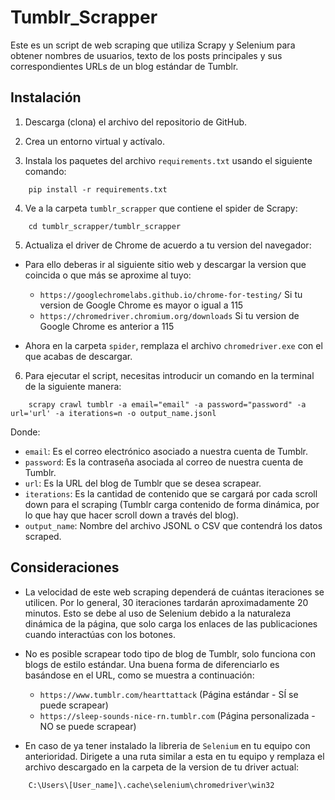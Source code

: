 # Tumblr_Scrapper

Este es un script de web scraping que utiliza Scrapy y Selenium para obtener nombres de usuarios, texto de los posts principales y sus correspondientes URLs de un blog estándar de Tumblr.

## Instalación

1. Descarga (clona) el archivo del repositorio de GitHub.

2. Crea un entorno virtual y actívalo.

3. Instala los paquetes del archivo `requirements.txt` usando el siguiente comando:

```
	pip install -r requirements.txt
```

4. Ve a la carpeta `tumblr_scrapper` que contiene el spider de Scrapy:

```
 	cd tumblr_scrapper/tumblr_scrapper
```

5. Actualiza el driver de Chrome de acuerdo a tu version del navegador:

 - Para ello deberas ir al siguiente sitio web y descargar la version que coincida o que más se aproxime al tuyo:
   
   - `https://googlechromelabs.github.io/chrome-for-testing/` Si tu version de Google Chrome es mayor o igual a 115
   - `https://chromedriver.chromium.org/downloads` Si tu version de Google Chrome es anterior a 115
     
 - Ahora en la carpeta `spider`, remplaza el archivo `chromedriver.exe` con el que acabas de descargar.
   	
6. Para ejecutar el script, necesitas introducir un comando en la terminal de la siguiente manera:

```
	scrapy crawl tumblr -a email="email" -a password="password" -a url='url' -a iterations=n -o output_name.jsonl
```

Donde:

- `email`: Es el correo electrónico asociado a nuestra cuenta de Tumblr.
- `password`: Es la contraseña asociada al correo de nuestra cuenta de Tumblr.
- `url`: Es la URL del blog de Tumblr que se desea scrapear.
- `iterations`: Es la cantidad de contenido que se cargará por cada scroll down para el scraping (Tumblr carga contenido de forma dinámica, por lo que hay que hacer scroll down a través del blog).
- `output_name`: Nombre del archivo JSONL o CSV que contendrá los datos scraped.

## Consideraciones

- La velocidad de este web scraping dependerá de cuántas iteraciones se utilicen. Por lo general, 30 iteraciones tardarán aproximadamente 20 minutos. Esto se debe al uso de Selenium debido a la naturaleza dinámica de la página, que solo carga los enlaces de las publicaciones cuando interactúas con los botones.

- No es posible scrapear todo tipo de blog de Tumblr, solo funciona con blogs de estilo estándar. Una buena forma de diferenciarlo es basándose en el URL, como se muestra a continuación:

	- `https://www.tumblr.com/hearttattack` (Página estándar - SÍ se puede scrapear)
	- `https://sleep-sounds-nice-rn.tumblr.com` (Página personalizada - NO se puede scrapear)

- En caso de ya tener instalado la libreria de `Selenium` en tu equipo con anterioridad. Dirigete a una ruta similar a esta en tu equipo y remplaza el archivo descargado en la carpeta de la version de tu driver actual:

```
	C:\Users\[User_name]\.cache\selenium\chromedriver\win32
```	
